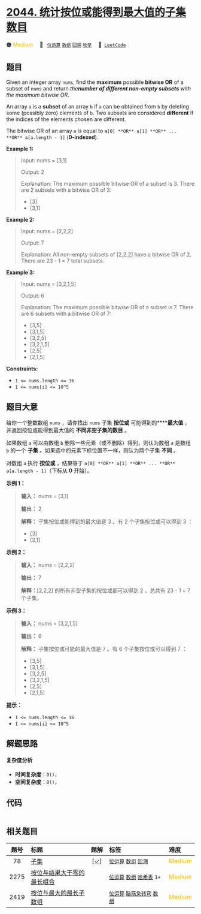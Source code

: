 # [2044. 统计按位或能得到最大值的子集数目](https://leetcode.com/problems/count-number-of-maximum-bitwise-or-subsets)

🟠 <font color=#ffb800>Medium</font>&emsp; 🔖&ensp; [`位运算`](/leetcode-js/outline/tag/bit-manipulation.md) [`数组`](/leetcode-js/outline/tag/array.md) [`回溯`](/leetcode-js/outline/tag/backtracking.md) [`枚举`](/leetcode-js/outline/tag/enumeration.md)&emsp; 🔗&ensp;[`LeetCode`](https://leetcode.com/problems/count-number-of-maximum-bitwise-or-subsets)

## 题目

Given an integer array `nums`, find the **maximum** possible **bitwise OR** of
a subset of `nums` and return _the**number of different non-empty subsets**
with the maximum bitwise OR_.

An array `a` is a **subset** of an array `b` if `a` can be obtained from `b`
by deleting some (possibly zero) elements of `b`. Two subsets are considered
**different** if the indices of the elements chosen are different.

The bitwise OR of an array `a` is equal to `a[0] **OR** a[1] **OR** ... **OR**
a[a.length - 1]` (**0-indexed**).



**Example 1:**

> Input: nums = [3,1]
> 
> Output: 2
> 
> Explanation: The maximum possible bitwise OR of a subset is 3. There are 2 subsets with a bitwise OR of 3:
> - [3]
> - [3,1]

**Example 2:**

> Input: nums = [2,2,2]
> 
> Output: 7
> 
> Explanation: All non-empty subsets of [2,2,2] have a bitwise OR of 2. There are 23 - 1 = 7 total subsets.

**Example 3:**

> Input: nums = [3,2,1,5]
> 
> Output: 6
> 
> Explanation: The maximum possible bitwise OR of a subset is 7. There are 6 subsets with a bitwise OR of 7:
> - [3,5]
> - [3,1,5]
> - [3,2,5]
> - [3,2,1,5]
> - [2,5]
> - [2,1,5]



**Constraints:**

  * `1 <= nums.length <= 16`
  * `1 <= nums[i] <= 10^5`


## 题目大意

给你一个整数数组 `nums` ，请你找出 `nums` 子集 **按位或** 可能得到的******最大值** ，并返回按位或能得到最大值的
**不同非空子集的数目** 。

如果数组 `a` 可以由数组 `b` 删除一些元素（或不删除）得到，则认为数组 `a` 是数组 `b` 的一个 **子集**
。如果选中的元素下标位置不一样，则认为两个子集 **不同** 。

对数组 `a` 执行 **按位或**  ，结果等于 `a[0] **OR** a[1] **OR** ... **OR** a[a.length -
1]`（下标从 **0** 开始）。



**示例 1：**

> 
> 
> 
> 
> 
> **输入：** nums = [3,1]
> 
> **输出：** 2
> 
> **解释：** 子集按位或能得到的最大值是 3 。有 2 个子集按位或可以得到 3 ：
> - [3]
> - [3,1]
> 
> 

**示例 2：**

> 
> 
> 
> 
> 
> **输入：** nums = [2,2,2]
> 
> **输出：** 7
> 
> **解释：**[2,2,2] 的所有非空子集的按位或都可以得到 2 。总共有 23 - 1 = 7 个子集。
> 
> 

**示例 3：**

> 
> 
> 
> 
> 
> **输入：** nums = [3,2,1,5]
> 
> **输出：** 6
> 
> **解释：** 子集按位或可能的最大值是 7 。有 6 个子集按位或可以得到 7 ：
> - [3,5]
> - [3,1,5]
> - [3,2,5]
> - [3,2,1,5]
> - [2,5]
> - [2,1,5]



**提示：**

  * `1 <= nums.length <= 16`
  * `1 <= nums[i] <= 10^5`


## 解题思路

#### 复杂度分析

- **时间复杂度**：`O()`，
- **空间复杂度**：`O()`，

## 代码

```javascript

```

## 相关题目

<!-- prettier-ignore -->
| 题号 | 标题 | 题解 | 标签 | 难度 |
| :------: | :------ | :------: | :------ | :------ |
| 78 | [子集](https://leetcode.com/problems/subsets) | [[✓]](/leetcode-js/problem/0078.md) |  [`位运算`](/leetcode-js/outline/tag/bit-manipulation.md) [`数组`](/leetcode-js/outline/tag/array.md) [`回溯`](/leetcode-js/outline/tag/backtracking.md) | <font color=#ffb800>Medium</font> |
| 2275 | [按位与结果大于零的最长组合](https://leetcode.com/problems/largest-combination-with-bitwise-and-greater-than-zero) |  |  [`位运算`](/leetcode-js/outline/tag/bit-manipulation.md) [`数组`](/leetcode-js/outline/tag/array.md) [`哈希表`](/leetcode-js/outline/tag/hash-table.md) `1+` | <font color=#ffb800>Medium</font> |
| 2419 | [按位与最大的最长子数组](https://leetcode.com/problems/longest-subarray-with-maximum-bitwise-and) |  |  [`位运算`](/leetcode-js/outline/tag/bit-manipulation.md) [`脑筋急转弯`](/leetcode-js/outline/tag/brainteaser.md) [`数组`](/leetcode-js/outline/tag/array.md) | <font color=#ffb800>Medium</font> |

<style>
.blue {
    background-color: #096dd9;
    padding: 0.25rem 0.5rem;
    margin: 0;
    font-size: 0.85em;
    border-radius: 3px;
    color: white;
    font-weight: 500;
}
table th:first-of-type { width: 10%; }
table th:nth-of-type(2) { width: 35%; }
table th:nth-of-type(3) { width: 10%; }
table th:nth-of-type(4) { width: 35%; }
table th:nth-of-type(5) { width: 10%; }
</style>
